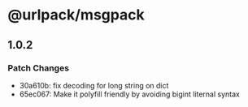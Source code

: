# @urlpack/msgpack

## 1.0.2
### Patch Changes

- 30a610b: fix decoding for long string on dict
- 65ec067: Make it polyfill friendly by avoiding bigint liternal syntax
